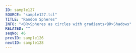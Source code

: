 ```yaml
---
ID: sample127
SOURCE: "sample127.tcl"
TITLE: "Random Spheres"
INFO: "<BR>Spheres as circles with gradients<BR>Shadows"
RELATED: ""
seqNo: 46
prevID: sample126
nextID: sample128
---
```


